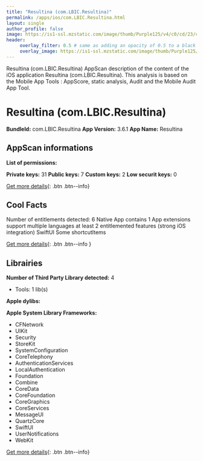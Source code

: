 ```yaml
---
title: "Resultina (com.LBIC.Resultina)"
permalink: /apps/ios/com.LBIC.Resultina.html
layout: single
author_profile: false
image: https://is1-ssl.mzstatic.com/image/thumb/Purple125/v4/c0/cd/23/c0cd2390-61e3-e349-cf4e-fc4a3601eca0/AppIcon-1x_U007emarketing-0-5-0-85-220.png/512x512bb.jpg
header: 
     overlay_filter: 0.5 # same as adding an opacity of 0.5 to a black background
     overlay_image: https://is1-ssl.mzstatic.com/image/thumb/Purple125/v4/c0/cd/23/c0cd2390-61e3-e349-cf4e-fc4a3601eca0/AppIcon-1x_U007emarketing-0-5-0-85-220.png/512x512bb.jpg
---
```

Resultina (com.LBIC.Resultina) AppScan description of the content of the iOS application Resultina (com.LBIC.Resultina). This analysis is based on the Mobile App Tools : AppScore, static analysis, Audit and the Mobile Audit App Tool.

# Resultina (com.LBIC.Resultina)

**BundleId:** com.LBIC.Resultina
**App Version:** 3.6.1
**App Name:** Resultina


## AppScan informations 

**List of permissions:** 
  
  
**Private keys:** 31
**Public keys:** 7
**Custom keys:** 2
**Low securit keys:** 0
  
[Get more details](/pricing.html){: .btn .btn--info}

## Cool Facts

Number of entitlements detected: 6
Native App
contains 1 App extensions
support multiple languages
at least 2 entitlemented features (strong iOS integration)
SwiftUI
Some shortcutItems 
  
[Get more details](/pricing.html){: .btn .btn--info }

## Librairies 
**Number of Third Party Library detected:** 4
- Tools: 1 lib(s)


**Apple dylibs:**


**Apple System Library Frameworks:**
- CFNetwork
- UIKit
- Security
- StoreKit
- SystemConfiguration
- CoreTelephony
- AuthenticationServices
- LocalAuthentication
- Foundation
- Combine
- CoreData
- CoreFoundation
- CoreGraphics
- CoreServices
- MessageUI
- QuartzCore
- SwiftUI
- UserNotifications
- WebKit


  
[Get more details](/pricing.html){: .btn .btn--info}

